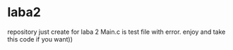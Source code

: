 # laba2
repository just create for laba 2
Main.c is test file with error.
enjoy and take this code if you want))

